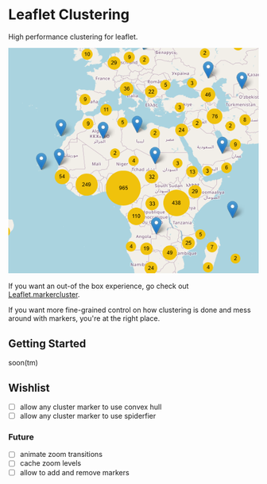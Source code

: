 # Leaflet Clustering

High performance clustering for leaflet.

![cluster map example](example/map.png)

If you want an out-of the box experience, go check out [Leaflet.markercluster](https://github.com/Leaflet/Leaflet.markercluster).

If you want more fine-grained control on how clustering is done and mess around with markers, you're at the right place.


## Getting Started

soon(tm)

## Wishlist

- [ ] allow any cluster marker to use convex hull
- [ ] allow any cluster marker to use spiderfier

### Future

- [ ] animate zoom transitions
- [ ] cache zoom levels
- [ ] allow to add and remove markers